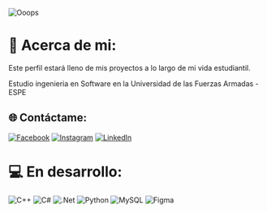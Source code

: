 ![Ooops](https://user-images.githubusercontent.com/85721310/217986264-90c18f68-366e-4e4c-a0f2-0793a032d9a5.png)

# 💫 Acerca de mi:

Este perfil estará lleno de mis proyectos a lo largo de mi vida estudiantil.

Estudio ingenieria en Software en la Universidad de las Fuerzas Armadas - ESPE



  ## 🌐 Contáctame:
[![Facebook](https://img.shields.io/badge/Facebook-%231877F2.svg?logo=Facebook&logoColor=white)](https://facebook.com/Moose3745) [![Instagram](https://img.shields.io/badge/Instagram-%23E4405F.svg?logo=Instagram&logoColor=white)](https://www.instagram.com/sebas_ebas/) [![LinkedIn](https://img.shields.io/badge/LinkedIn-%230077B5.svg?logo=linkedin&logoColor=white)](https://www.linkedin.com/in/dev-seb/) 

# 💻 En desarrollo:
![C++](https://img.shields.io/badge/c++-%2300599C.svg?style=flat&logo=c%2B%2B&logoColor=white) ![C#](https://img.shields.io/badge/c%23-%23239120.svg?style=flat&logo=c-sharp&logoColor=white) ![.Net](https://img.shields.io/badge/.NET-5C2D91?style=flat&logo=.net&logoColor=white) ![Python](https://img.shields.io/badge/python-3670A0?style=flat&logo=python&logoColor=ffdd54) ![MySQL](https://img.shields.io/badge/mysql-%2300f.svg?style=flat&logo=mysql&logoColor=white) 	![Figma](https://img.shields.io/badge/figma-%23F24E1E.svg?style=flat&logo=figma&logoColor=white)
